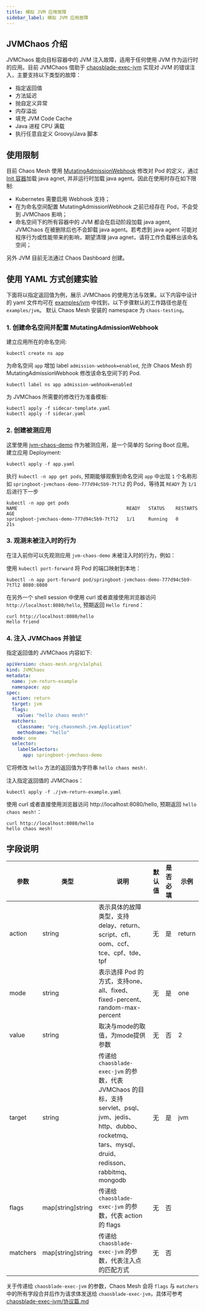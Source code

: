 ```yaml
---
title: 模拟 JVM 应用故障
sidebar_label: 模拟 JVM 应用故障
---
```


## JVMChaos 介绍

JVMChaos 能向目标容器中的 JVM 注入故障，适用于任何使用 JVM 作为运行时的应用。目前 JVMChaos 借助于 [chaosblade-exec-jvm](https://github.com/chaosblade-io/chaosblade-exec-jvm) 实现对 JVM 的错误注入，主要支持以下类型的故障：

- 指定返回值
- 方法延迟
- 抛自定义异常
- 内存溢出
- 填充 JVM Code Cache
- Java 进程 CPU 满载
- 执行任意自定义 Groovy/Java 脚本

## 使用限制

目前 Chaos Mesh 使用 [MutatingAdmissionWebhook](https://kubernetes.io/zh/docs/reference/access-authn-authz/admission-controllers/#mutatingadmissionwebhook) 修改对 Pod 的定义，通过 [Init 容器](https://kubernetes.io/zh/docs/concepts/workloads/pods/init-containers/)加载 java agnet, 并非运行时加载 java agent。因此在使用时存在如下限制:

- Kubernetes 需要启用 Webhook 支持；
- 在为命名空间配置 MutatingAdmissionWebhook 之前已经存在 Pod，不会受到 JVMChaos 影响；
- 命名空间下的所有容器中的 JVM 都会在启动阶段加载 java agent, JVMChaos 在被删除后也不会卸载 java agent。若考虑到 java agent 可能对程序行为或性能带来的影响，期望清理 java agnet，请将工作负载移出该命名空间；

另外 JVM 目前无法通过 Chaos Dashboard 创建。

## 使用 YAML 方式创建实验

下面将以指定返回值为例，展示 JVMChaos 的使用方法与效果。以下内容中设计的 yaml 文件均可在 [examples/jvm](https://github.com/chaos-mesh/chaos-mesh/tree/master/examples/jvm) 中找到，以下步骤默认的工作路径也是在 `examples/jvm`。 默认 Chaos Mesh 安装的 namespace 为 `chaos-testing`。

### 1. 创建命名空间并配置 MutatingAdmissionWebhook

建立应用所在的命名空间:

```shell
kubectl create ns app
```

为命名空间 `app` 增加 label `admission-webhook=enabled`, 允许 Chaos Mesh 的 MutatingAdmissionWebhook 修改该命名空间下的 Pod.

```shell
kubectl label ns app admission-webhook=enabled
```

为 JVMChaos 所需要的修改行为准备模板:

```shell
kubectl apply -f sidecar-template.yaml
kubectl apply -f sidecar.yaml
```

### 2. 创建被测应用

这里使用 [jvm-chaos-demo](https://github.com/chaos-mesh/jvm-chaos-demo) 作为被测应用，是一个简单的 Spring Boot 应用。 建立应用 Deployment:

```shell
kubectl apply -f app.yaml
```

执行 `kubectl -n app get pods`, 预期能够观察到命名空间 `app` 中出现 `1` 个名称形如 `springboot-jvmchaos-demo-777d94c5b9-7t7l2` 的 Pod，等待其 `READY` 为 `1/1` 后进行下一步

```text
kubectl -n app get pods                                   
NAME                                        READY   STATUS    RESTARTS   AGE
springboot-jvmchaos-demo-777d94c5b9-7t7l2   1/1     Running   0          21s
```

### 3. 观测未被注入时的行为

在注入前你可以先观测应用 `jvm-chaos-demo` 未被注入时的行为，例如：

使用 `kubectl port-forward` 将 Pod 的端口映射到本地：

```shell
kubectl -n app port-forward pod/springboot-jvmchaos-demo-777d94c5b9-7t7l2 8080:8080
```

在另外一个 shell session 中使用 curl 或者直接使用浏览器访问 `http://localhost:8080/hello`, 预期返回 `Hello firend`：

```shell
curl http://localhost:8080/hello                                 
Hello friend
```

### 4. 注入 JVMChaos 并验证

指定返回值的 JVMChaos 内容如下:
```yaml
apiVersion: chaos-mesh.org/v1alpha1
kind: JVMChaos
metadata:
  name: jvm-return-example
  namespace: app
spec:
  action: return
  target: jvm
  flags:
    value: "hello chaos mesh!"
  matchers:
    classname: "org.chaosmesh.jvm.Application"
    methodname: "hello"
  mode: one
  selector:
    labelSelectors:
      app: springboot-jvmchaos-demo
```

它将修改 `hello` 方法的返回值为字符串 `hello chaos mesh!`.

注入指定返回值的 JVMChaos：

```shell
kubectl apply -f ./jvm-return-example.yaml
```

使用 curl 或者直接使用浏览器访问 http://localhost:8080/hello, 预期返回 `hello chaos mesh!`：

```shell
curl http://localhost:8080/hello                                 
hello chaos mesh!
```

## 字段说明

|参数|类型|说明|默认值|是否必填|示例|
|---|---|---|---|---|---|
|action|string|表示具体的故障类型，支持delay、return、script、cfl、oom、ccf、tce、cpf、tde、tpf|无|是|return|
|mode|string|表示选择 Pod 的方式，支持one、all、fixed、fixed-percent、random-max-percent|无|是|one|
|value|string|取决与mode的取值，为mode提供参数|无|否|2|
|target|string|传递给 `chaosblade-exec-jvm` 的参数，代表 JVMChaos 的目标，支持servlet、psql、jvm、jedis、http、dubbo、rocketmq、tars、mysql、druid、redisson、rabbitmq、mongodb|无|是|jvm|
|flags|map[string]string|传递给 `chaosblade-exec-jvm` 的参数，代表 action 的 flags|无|否||
|matchers|map[string]string|传递给 `chaosblade-exec-jvm` 的参数，代表注入点的匹配方式|无|否||


关于传递给 `chaosblade-exec-jvm` 的参数，Chaos Mesh 会将 `flags` 与 `matchers` 中的所有字段合并后作为请求体发送给 `chaosblade-exec-jvm`，具体可参考 [chaosblade-exec-jvm/协议篇.md](https://github.com/chaosblade-io/chaosblade-dev-doc/blob/a7074ab656de469f7dfaa19227723d0967c590ae/zh-cn/chaosblade-exec-jvm/%E5%8D%8F%E8%AE%AE%E7%AF%87.md)
